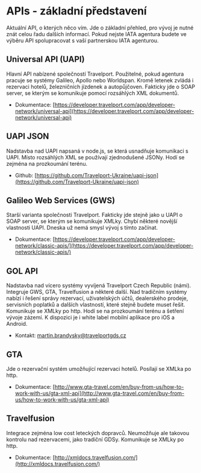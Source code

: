 # APIs - základní představení

Aktuální API, o kterých něco vím. Jde o základní přehled, pro vývoj je nutné znát celou řadu dalších informací. Pokud nejste IATA agentura budete ve výběru API spolupracovat s vaší partnerskou IATA agenturou.

## Universal API \(UAPI\)

Hlavní API nabízené společností Travelport. Použitelné, pokud agentura pracuje se systémy Galileo, Apollo nebo Worldspan.  Kromě letenek zvládá i rezervaci hotelů, železničních jízdenek a autopůjčoven. Fakticky jde o SOAP server, se kterým se komunikuje pomocí rozsáhlých XML dokumentů.

* Dokumentace: [https://developer.travelport.com/app/developer-network/universal-api](https://developer.travelport.com/app/developer-network/universal-api)

## UAPI JSON

Nadstavba nad UAPI napsaná v node.js, se která usnadňuje komunikaci s UAPI. Místo rozsáhlých XML se používají zjednodušené JSONy. Hodí se zejména na prozkoumání terénu.

* Github: [https://github.com/Travelport-Ukraine/uapi-json](https://github.com/Travelport-Ukraine/uapi-json)

## Galileo Web Services \(GWS\)

Starší varianta společnosti Travelport. Fakticky jde stejně jako u UAPI o SOAP server, se kterým se komunikuje XMLky. Chybí některé novější vlastnosti UAPI. Dneska už nemá smysl vývoj s tímto začínat.

* Dokumentace: [https://developer.travelport.com/app/developer-network/classic-apis/](https://developer.travelport.com/app/developer-network/classic-apis/)

## GOL API

Nadstavba nad vícero systémy vyvíjená Travelport Czech Republic \(námi\). Integruje GWS, GTA, Travelfusion a některé další. Nad tradičním systémy nabízí i řešení správy rezervací, uživatelských účtů, dealerského prodeje, servisních poplatků a dalších vlastností, které stejně budete muset řešit. Komunikuje se XMLky po http. Hodí se na prozkoumání terénu a šetření vývoje zázemí. K dispozici je i white label mobilní aplikace pro iOS a Android.

* Kontakt: martin.brandysky@travelportgds.cz

## GTA

Jde o rezervační systém umožňující rezervaci hotelů. Posílají se XMLka po http.

* Dokumentace: [http://www.gta-travel.com/en/buy-from-us/how-to-work-with-us/gta-xml-api](http://www.gta-travel.com/en/buy-from-us/how-to-work-with-us/gta-xml-api)

## Travelfusion

Integrace zejména low cost leteckých dopravců. Neumožňuje ale takovou kontrolu nad rezervacemi, jako tradiční GDSy. Komunikuje se XMLky po http.

* Dokumentace: [http://xmldocs.travelfusion.com/](http://xmldocs.travelfusion.com/)



